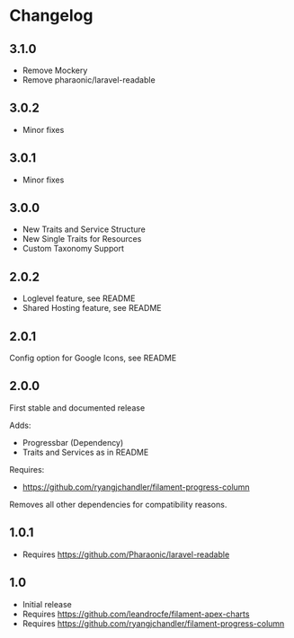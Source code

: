 # Changelog

## 3.1.0

-   Remove Mockery
-   Remove pharaonic/laravel-readable

## 3.0.2

-   Minor fixes

## 3.0.1

-   Minor fixes

## 3.0.0

-   New Traits and Service Structure
-   New Single Traits for Resources
-   Custom Taxonomy Support

## 2.0.2

-   Loglevel feature, see README
-   Shared Hosting feature, see README

## 2.0.1

Config option for Google Icons, see README

## 2.0.0

First stable and documented release

Adds:

-   Progressbar (Dependency)
-   Traits and Services as in README

Requires:

-   https://github.com/ryangjchandler/filament-progress-column

Removes all other dependencies for compatibility reasons.

## 1.0.1

-   Requires https://github.com/Pharaonic/laravel-readable

## 1.0

-   Initial release
-   Requires https://github.com/leandrocfe/filament-apex-charts
-   Requires https://github.com/ryangjchandler/filament-progress-column
